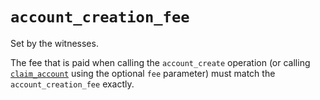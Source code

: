 

# `account_creation_fee`

Set by the witnesses. 

The fee that is paid when calling the `account_create` operation (or calling [`claim_account`](/platform/methods/claim_account.md) using the optional `fee` parameter) must match the `account_creation_fee` exactly.
